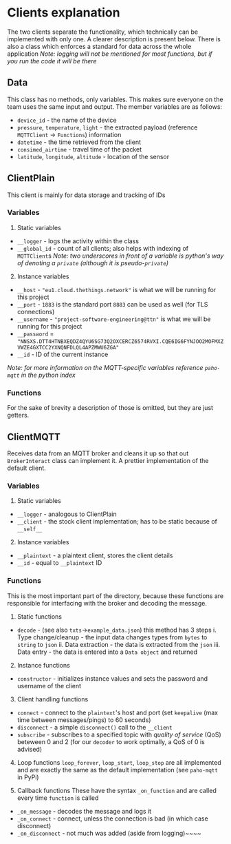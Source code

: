 # Clients explanation
The two clients separate the functionality, which technically can be implemented with only one. A clearer description is present below. There is also a class which enforces a standard for data across the whole application
*Note: logging will not be mentioned for most functions, but if you run the code it will be there*
## Data
This class has no methods, only variables. This makes sure everyone on the team uses the same input and output.
The member variables are as follows: 
- `device_id` - the name of the device
- `pressure`, `temperature`, `light` - the extracted payload (reference `MQTTClient` -> `Functions`) information 
- `datetime` - the time retrieved from the client 
- `consimed_airtime` - travel time of the packet 
- `latitude`, `longitude`, `altitude` - location of the sensor

## ClientPlain
This client is mainly for data storage and tracking of IDs

### Variables
1. Static variables
- `__logger` - logs the activity within the class
- `__global_id` - count of all clients; also helps with indexing of `MQTTClient`s
*Note: two underscores in front of a variable is python's way of denoting a `private` (although it is pseudo-`private`)*

2. Instance variables
-  `__host` - `"eu1.cloud.thethings.network"` is what we will be running for this project
- `__port` - `1883` is the standard port `8883` can be used as well (for TLS connections)
- `__username` - `"project-software-engineering@ttn"` is what we will be running for this project
- `__password` = `"NNSXS.DTT4HTNBXEQDZ4QYU6SG73Q2OXCERCZ6574RVXI.CQE6IG6FYNJOO2MOFMXZVWZE4GXTCC2YXNQNFDLQL4APZMWU6ZGA"`
- `__id` - ID of the current instance

*Note: for more information on the MQTT-specific variables reference `paho-mqtt` in the python index*

### Functions
For the sake of brevity a description of those is omitted, but they are just getters.

## ClientMQTT
Receives data from an MQTT broker and cleans it up so that out `BrokerInteract` class can implement it. A prettier implementation of the default client. 

### Variables
1. Static variables
- `__logger` - analogous to ClientPlain
- `__client` - the stock client implementation; has to be static because of `__self__`

2. Instance variables
- `__plaintext` - a plaintext client, stores the client details
- `__id` - equal to `__plaintext` ID

### Functions
This is the most important part of the directory, because these functions are responsible for interfacing with the broker and decoding the message.
1. Static functions
- `decode` - (see also `txts`->`example_data.json`) this method has 3 steps i. Type change/cleanup - the input data changes types from `bytes` to `string` to `json`
ii. Data extraction - the data is extracted from the `json`
iii. Data entry - the data is entered into a `Data object` and returned

2. Instance functions
- `constructor` - initializes instance values and sets the password and username of the client

3. Client handling functions
- `connect` - connect to the `plaintext`'s host and port (set `keepalive` (max time between messages/pings) to 60 seconds) 
- `disconnect` - a simple `disconnect()` call to the `__client`
- `subscribe` - subscribes to a specified topic with *quality of service* (QoS) beteween 0 and 2 (for our `decoder` to work optimally, a QoS of 0 is advised)

4. Loop functions
`loop_forever`, `loop_start`, `loop_stop` are all implemented and are exactly the same as the default implementation (see `paho-mqtt` in PyPi)
   
5. Callback functions
These have the syntax `_on_function` and are called every time `function` is called
- `_on_message` - decodes the message and logs it
- `_on_connect` - connect, unless the connection is bad (in which case disconnect)
- `_on_disconnect` - not much was added (aside from logging)~~~~



